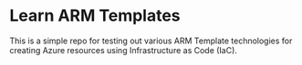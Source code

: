 # Learn ARM Templates

This is a simple repo for testing out various ARM Template technologies for creating 
Azure resources using Infrastructure as Code (IaC).
